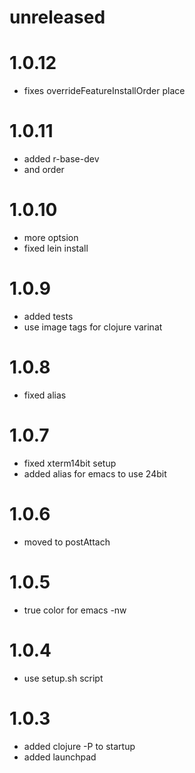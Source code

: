 # unreleased
# 1.0.12
- fixes overrideFeatureInstallOrder place

# 1.0.11
- added r-base-dev
- and order

# 1.0.10
- more optsion
- fixed lein install

# 1.0.9
- added tests
- use image tags for clojure varinat

# 1.0.8
- fixed alias

# 1.0.7
- fixed xterm14bit  setup
- added alias for emacs to use 24bit

# 1.0.6 
- moved to postAttach

# 1.0.5
- true color for emacs -nw

# 1.0.4
- use setup.sh script

# 1.0.3
- added clojure -P to startup
- added launchpad

